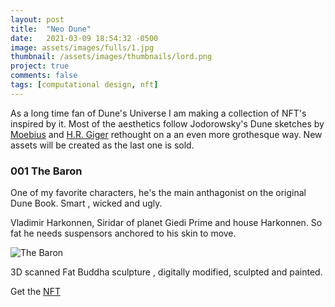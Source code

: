```yaml
---
layout: post
title:  "Neo Dune"
date:   2021-03-09 18:54:32 -0500
image: assets/images/fulls/1.jpg
thumbnail: /assets/images/thumbnails/lord.png
project: true
comments: false
tags: [computational design, nft]
---
```


As a long time fan of Dune's Universe I am making a collection of NFT's  inspired by it. Most of the aesthetics follow Jodorowsky's Dune sketches by [Moebius](https://www.heavymetal.com/news/moebius-concept-art-jodorowsky-dune-characters/) and [H.R. Giger](https://www.duneinfo.com/unseen/hr-giger) rethought on a an even more grothesque way. New assets will be created as the last one is sold.

### 001 The Baron 

One of my favorite characters, he's the main anthagonist on the original Dune Book. Smart , wicked and ugly. 

Vladimir  Harkonnen, Siridar of planet Giedi Prime and house Harkonnen. So fat he needs suspensors anchored to his skin to move.

![The Baron](/assets/img/lordvlad.gif)

3D scanned Fat Buddha sculpture , digitally modified, sculpted and painted. 

Get the [NFT](https://rarible.com/token/0xd07dc4262bcdbf85190c01c996b4c06a461d2430:397940:0x5d2d11406e2cd45bfcd44cb2051708b51a00923fm)


 
